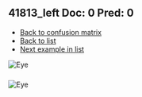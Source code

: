 ## 41813_left Doc: 0 Pred: 0
- [Back to confusion matrix](https://github.com/juliandewit/kaggle_retinopathy/blob/master/matrix.md)
- [Back to list](https://github.com/juliandewit/kaggle_retinopathy/blob/master/lists/00/list.md)
- [Next example in list](https://github.com/juliandewit/kaggle_retinopathy/blob/master/lists/00/41/41819_right.md)

![Eye](https://retinopaty.blob.core.windows.net/size1024/41813_left_0.jpeg)

### 

![Eye]()
